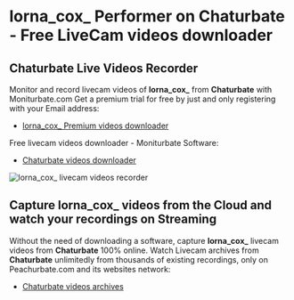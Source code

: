 # lorna_cox_ Performer on Chaturbate - Free LiveCam videos downloader

## Chaturbate Live Videos Recorder

Monitor and record livecam videos of **lorna_cox_** from **Chaturbate** with Moniturbate.com
Get a premium trial for free by just and only registering with your Email address:
* [lorna_cox_ Premium videos downloader](https://moniturbate.com/request-demo-licence-key.html)

Free livecam videos downloader - Moniturbate Software:
* [Chaturbate videos downloader](https://moniturbate.com/moniturbate-download-software.html)

![lorna_cox_ livecam videos recorder](https://peachurnet.com/templates/moniturbate-software.png)


## Capture lorna_cox_ videos from the Cloud and watch your recordings on Streaming

Without the need of downloading a software, capture **lorna_cox_** livecam videos from **Chaturbate** 100% online.
Watch Livecam archives from **Chaturbate** unlimitedly from thousands of existing recordings, only on Peachurbate.com and its websites network:
* [Chaturbate videos archives](https://peachurnet.com/)